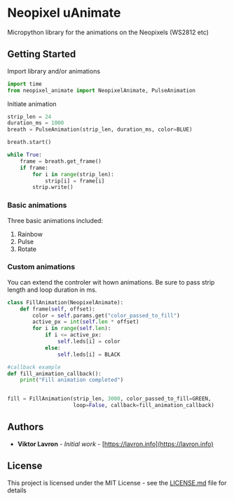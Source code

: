 # Neopixel uAnimate

Micropython library for the animations on the Neopixels (WS2812 etc)

## Getting Started

Import library and/or animations
```python
import time
from neopixel_animate import NeopixelAnimate, PulseAnimation
```
Initiate animation

```python
strip_len = 24
duration_ms = 1000
breath = PulseAnimation(strip_len, duration_ms, color=BLUE)

breath.start()

while True:
    frame = breath.get_frame()
    if frame:
        for i in range(strip_len):
            strip[i] = frame[i]
        strip.write()

```

### Basic animations

Three basic animations included: 

1. Rainbow
2. Pulse
3. Rotate



### Custom animations

You can extend the controler wit hown animations. Be sure to pass strip length and loop duration in ms.

```python
class FillAnimation(NeopixelAnimate):
    def frame(self, offset):
        color = self.params.get("color_passed_to_fill")
        active_px = int(self.len * offset)
        for i in range(self.len):
            if i <= active_px:
                self.leds[i] = color
            else:
                self.leds[i] = BLACK

#callback example
def fill_animation_callback():
    print("Fill animation completed")


fill = FillAnimation(strip_len, 3000, color_passed_to_fill=GREEN,
                     loop=False, callback=fill_animation_callback)
```

## Authors

* **Viktor Lavron** - *Initial work* - [https://lavron.info](https://lavron.info)

## License

This project is licensed under the MIT License - see the [LICENSE.md](LICENSE.md) file for details

<!-- ## Acknowledgments

* Hat tip to anyone whose code was used
* Inspiration
* etc -->
